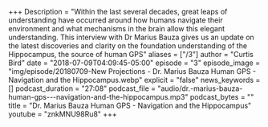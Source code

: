 +++
Description = "Within the last several decades, great leaps of understanding have occurred around how humans navigate their environment and what mechanisms in the brain allow this elegant understanding. This interview with Dr Marius Bauza gives us an update on the latest discoveries and clarity on the foundation understanding of the Hippocampus, the source of human GPS"
aliases = ["/3"]
author = "Curtis Bird"
date = "2018-07-09T04:09:45-05:00"
episode = "3"
episode_image = "img/episode/20180709-New Projections - Dr. Marius Bauza Human GPS - Navigation and the Hippocampus.webp"
explicit = "false"
news_keywords = []
podcast_duration = "27:08"
podcast_file = "audio/dr.-marius-bauza-human-gps---navigation-and-the-hippocampus.mp3"
podcast_bytes = ""
title = "Dr. Marius Bauza Human GPS - Navigation and the Hippocampus"
youtube = "znkMNU98Ru8"
+++
